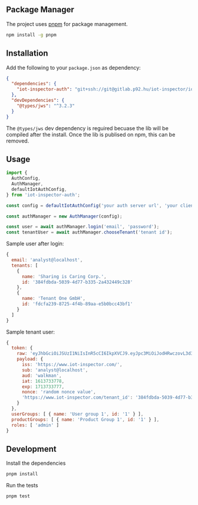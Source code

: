 ## Package Manager

The project uses [pnpm](https://pnpm.js.org/) for package management.

```bash
npm install -g pnpm
```

## Installation

Add the following to your `package.json` as dependency:

```json
{
  "dependencies": {
    "iot-inspector-auth": "git+ssh://git@gitlab.p92.hu/iot-inspector/iot-inspector-auth.git#master"
  },
  "devDependencies": {
    "@types/jws": "^3.2.3"
  }
}
```

The `@types/jws` dev dependency is reguired becuase the lib will be compiled after the install. Once the lib is publised on npm, this can be removed.

## Usage

```typescript
import {
  AuthConfig,
  AuthManager,
  defaultIotAuthConfig,
} from 'iot-inspector-auth';

const config = defaultIotAuthConfig('your auth server url', 'your client id');

const authManager = new AuthManager(config);

const user = await authManager.login('email', 'password');
const tenantUser = await authManager.chooseTenant('tenant id');
```

Sample user after login:

```javascript
{
  email: 'analyst@localhost',
  tenants: [
    {
      name: 'Sharing is Caring Corp.',
      id: '384fdbda-5039-4d77-b335-2a432449c328'
    },
    {
      name: 'Tenant One GmbH',
      id: 'fdcfa239-8725-4f4b-89aa-e5b0bcc43bf1'
    }
  ]
}
```

Sample tenant user:

```javascript
{
  token: {
    raw: 'eyJhbGciOiJSUzI1NiIsInR5cCI6IkpXVCJ9.eyJpc3MiOiJodHRwczovL3d3dy5pb3QtaW5zcGVjdG9yLmNvbS8iLCJzdWIiOiJhbmFseXN0QGxvY2FsaG9zdCIsImF1ZCI6IndhbGttYW4iLCJpYXQiOjE2MTM3MzM3NzgsImV4cCI6MTcxMzczMzc3Nywibm9uY2UiOiJrdWxkb2ttYXJ2YWxhbWl0aG9neWxlZ3llbiIsImh0dHBzOi8vd3d3LmlvdC1pbnNwZWN0b3IuY29tL3RlbmFudF9pZCI6IjM4NGZkYmRhLTUwMzktNGQ3Ny1iMzM1LTJhNDMyNDQ5YzMyOCJ9.wcZLEqteAT0kH64oPK1MO8SsaxKqKmBvUIISKOcBlBu-r4e1EnmPxXW-FmK2bZesaM6W5lSfx66_qENsbvOhvX5FLGiOkPbQ8AkmDx-AiLRp0DcwP-ACNQ6nz-tvKCJBKI9Ilc9c1FN201r-34q8Pu24Yi5BKZaduUh-SqeMSmX3CscKHpwEIjGUhsG9Nc4D55h4N9-NOU_bZheGsx8lRV60HsSe9AfZmtSrehbV_LSH6ehSCH8QUYR-VBKglD6WjExZv3o9dn1Lug2w6k3BCLTfeR1CQOITdT93wBBue_W9QptiAdWdGQPYDOY0G8SBN71ZAO0-qjKWdkmYdNaJ4w',
    payload: {
      iss: 'https://www.iot-inspector.com/',
      sub: 'analyst@localhost',
      aud: 'walkman',
      iat: 1613733778,
      exp: 1713733777,
      nonce: 'random nonce value',
      'https://www.iot-inspector.com/tenant_id': '384fdbda-5039-4d77-b335-2a432449c328'
    }
  },
  userGroups: [ { name: 'User group 1', id: '1' } ],
  productGroups: [ { name: 'Product Group 1', id: '1' } ],
  roles: [ 'admin' ]
}
```

## Development

Install the dependencies

```bash
pnpm install
```

Run the tests

```bash
pnpm test
```
